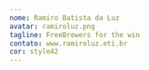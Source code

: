 ```yaml
---
nome: Ramiro Batista da Luz
avatar: ramiroluz.png
tagline: FreeBrewers for the win
contato: www.ramiroluz.eti.br
cor: style42
---
```


